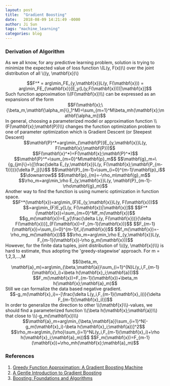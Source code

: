 ```yaml
---
layout: post
title:  "Gradient Boosting"
date:   2018-08-09 14:21:49 -0000
author: Ji Sun
tags: "machine_learning"
categories: blog
---
```

<script type="text/javascript" src="http://cdn.mathjax.org/mathjax/latest/MathJax.js?config=default"></script>
### Derivation of Algorithm
As we all know, for any predictive learning problem, solution is trying to minimize the expected value of loss function \\(L(y, F(x))\\) over the joint distribution of all \\((y, \mathbf{x})\\)  
<center>
$$F^* = arg\min_FE_{y,\mathbf{x}}L(y, F(\mathbf{x})) = arg\min_FE_{\mathbf{x}}[E_y(L(y,F(\mathbf{x})))|\mathbf{x}]$$
</center>
Such function approximation \\(F(\mathbf{x})\\) can be expressed as an expansions of the form  
<center>
$$F(\mathbf{x};\{\beta_m,\mathbf{\alpha_m}\}_1^M)=\sum_{m=1}^M\beta_mh(\mathbf{x};\mathbf{\alpha_m})$$
</center>
In general, choosing a parameterized model or approximation function \\(F(\mathbf{x};\mathbf{P})\\) changes the function optimization problem to one of parameter optimization which is Gradient Descent (or Steepest Descent)
<center>
$$\mathbf{P}^*=arg\min_{\mathbf{P}}E_{y,\mathbf{x}}L(y, F(\mathbf{x};\mathbf{P}))$$
$$F(\mathbf{x}^*)=F(\mathbf{x};\mathbf{P}^*)$$
$$\mathbf{P}^*=\sum_{m=0}^M\mathbf{p}_m$$
$$\mathbf{g}_m=\{g_{jm}\}=\{[\frac{\delta E_{y,\mathbf{x}}L(y, F(\mathbf{x};\mathbf{P_{m-1}}))}{\delta P_j}]\}$$
$$\mathbf{P}_{m-1}=\sum_{i=0}^{m-1}\mathbf{p}_i$$
$$\downarrow$$
$$\mathbf{p}_{m}=-\rho_m\mathbf{g}_m$$
$$\rho_m=arg\min_\rho E_{y,\mathbf{x}}L(y, \mathbf{P}_{m-1}-\rho\mathbf{g}_m)$$
</center>
Another way to find the function is using numeric optimization in function space.
<center>
$$F^*(\mathbf{x})=arg\min_{F}E_{y,\mathbf{x}}L(y, F(\mathbf{x}))$$
$$=arg\min_{F}E_y[L(y, F(\mathbf{x})|\mathbf{x}]$$
$$F^*(\mathbf{x})=\sum_{m=0}^Mf_m(\mathbf{x})$$
$$g_m(\mathbf{x})=E_y[\frac{\delta L(y, F(\mathbf{x}))}{\delta F(\mathbf{x})}]_{F(\mathbf{x})=F_{m-1}(\mathbf{x})}$$
$$F_{m-1}(\mathbf{x})=\sum_{i=0}^{m-1}f_i(\mathbf{x})$$
$$f_m(\mathbf{x})=-\rho_mg_m(\mathbf{x})$$
$$\rho_m=arg\min_\rho E_{y,\mathbf{x}}L(y, F_{m-1}(\mathbf{x})-\rho g_m(\mathbf{x}))$$
</center>
However, for the finite data tuples, joint distribution of \\((y, \mathbf{x})\\) is hard to estimate, thus adopting the 'greedy-stagewise' approach.  
For m = 1,2,3,...,M  
<center>
$$(\beta_m, \mathbf{a}_m)=arg\min_{\beta,\mathbf{a}}\sum_{i=1}^{N}L(y_i,F_{m-1}(\mathbf{x}_i)+\beta h(\mathbf{x}_i;\mathbf{a}))$$
$$F_m(\mathbf{x})=F_{m-1}(\mathbf{x})+\beta_m h(\mathbf{x};\mathbf{a}_m)$$
</center>
Still we can formalize the data based negative gradient.
<center>
$$-g_m(\mathbf{x}_i)=-[\frac{\delta L(y_i,F_{m-1}(\mathbf{x}_i))}{\delta F_{m-1}(\mathbf{x}_i)}]$$
</center>
In order to generalize the direction to other \\(\mathbf{x}\\)-values, we should find a parameterized function \\(\beta h(\mathbf{x};\mathbf{a})\\) that close to \\(-g_m(\mathbf{x})\\)  
<center>
$$\mathbf{a}_m=arg\min_{\beta,\mathbf{a}}\sum_{i=1}^N[-g_m(\mathbf{x}_i)-\beta h(\mathbf{x}_i;\mathbf{a})]^2$$
$$\rho_m=arg\min_{\rho}\sum_{i=1}^NL(y_i,F_{m-1}(\mathbf{x}_i)+\rho h(\mathbf{x}_i;\mathbf{a}_m))$$
$$F_m(\mathbf{x})=F_{m-1}(\mathbf{x})+\rho_mh(\mathbf{x};\mathbf{a}_m)$$
</center>

### References
1. [Greedy Function Approximation: A Gradient Boosting Machine](/resource/gdbt_1.pdf)
2. [A Gentle Introduction to Gradient Boosting](/resource/gdbt_2.pdf)
3. [Boosting: Foundations and Algorithms](/resource/gdbt_3.pdf)